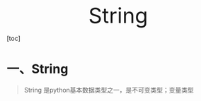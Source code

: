 <center><font size=50>String</font></center>

[toc]

# 	一、String

> String 是python基本数据类型之一，是不可变类型；变量类型